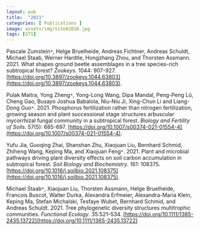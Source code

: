 ```yaml
---
layout: pub
title:  "2021"
categories: [ Publications ]
image: assets/img/siteA2016.jpg
tags: [GTS]
---
```

Pascale Zumstein<code>&ast;</code>, Helge Bruelheide, Andreas Fichtner, Andreas Schuldt, Michael Staab, Werner Hardtle, Hongzhang Zhou, and Thorsten Assmann. 2021. What shapes ground beetle assemblages in a tree species-rich subtropical forest? *Zookeys*. 1044: 907-927. [https://doi.org/10.3897/zookeys.1044.63803](https://doi.org/10.3897/zookeys.1044.63803).

Pulak Maitra, Yong Zheng<code>&ast;</code>, Yong-Long Wang, Dipa Mandal, Peng-Peng Lü, Cheng Gao, Busayo Joshua Babalola, Niu-Niu Ji, Xing-Chun Li and Liang-Dong Guo<code>&ast;</code>. 2021. Phosphorus fertilization rather than nitrogen fertilization, growing season and plant successional stage structures arbuscular mycorrhizal fungal community in a subtropical forest. *Biology and Fertility of Soils*. 57(5): 685-697. [https://doi.org/10.1007/s00374-021-01554-4](https://doi.org/10.1007/s00374-021-01554-4).

Yufu Jia, Guoqing Zhai, Shanshan Zhu, Xiaojuan Liu, Bernhard Schmid, Zhiheng Wang, Keping Ma, and Xiaojuan Feng<code>&ast;</code>. 2021. Plant and microbial pathways driving plant diversity effects on soil carbon accumulation in subtropical forest. *Soil Biology and Biochemistry*. 161: 108375. [https://doi.org/10.1016/j.soilbio.2021.108375](https://doi.org/10.1016/j.soilbio.2021.108375). 

Michael Staab<code>&ast;</code>, Xiaojuan Liu, Thorsten Assmann, Helge Bruelheide, Francois Buscot, Walter Durka, Alexandra Erfmeier, Alexandra-Maria Klein, Keping Ma, Stefan Michalski, Tesfaye Wubet, Bernhard Schmid, and Andreas Schuldt. 2021. Tree phylogenetic diversity structures multitrophic communities. *Functional Ecology*. 35:521–534. [https://doi.org/10.1111/1365-2435.13722](https://doi.org/10.1111/1365-2435.13722)
